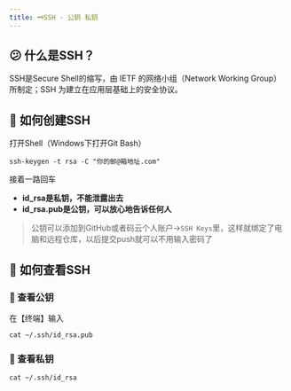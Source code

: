 ```yaml
---
title: 🗝️SSH - 公钥 私钥
---
```


## 😕 什么是SSH？
SSH是Secure Shell的缩写，由 IETF 的网络小组（Network Working Group）所制定；SSH 为建立在应用层基础上的安全协议。
## 🔵 如何创建SSH
打开Shell（Windows下打开Git Bash）
```shell
ssh-keygen -t rsa -C "你的邮@箱地址.com"
```
接着一路回车

- **id_rsa是私钥，不能泄露出去**
- **id_rsa.pub是公钥，可以放心地告诉任何人**

> 公钥可以添加到GitHub或者码云个人账户->`SSH Keys`里，这样就绑定了电脑和远程仓库，以后提交push就可以不用输入密码了

## 🔵 如何查看SSH
### 🔵 查看公钥
在【终端】输入
```shell
cat ~/.ssh/id_rsa.pub
```
### 🔵 查看私钥
```shell
cat ~/.ssh/id_rsa
```
